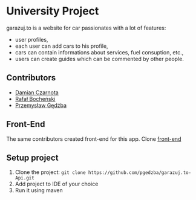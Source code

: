 # University Project
garazuj.to is a website for car passionates with a lot of features:
- user profiles,
- each user can add cars to his profile,
- cars can contain informations about services, fuel consuption, etc.,
- users can create guides which can be commented by other people.

## Contributors
- [Damian Czarnota](https://github.com/Damian-Czarnota/)
- [Rafał Bocheński](https://github.com/rbochenski1996/)
- [Przemysław Gędźba](https://github.com/pgedzba/)

## Front-End
The same contributors created front-end for this app.
Clone [front-end](https://github.com/Damian-Czarnota/garazuj-to)

## Setup project
1. Clone the project: ``` git clone https://github.com/pgedzba/garazuj.to-Api.git ```
2. Add project to IDE of your choice
4. Run it using maven
